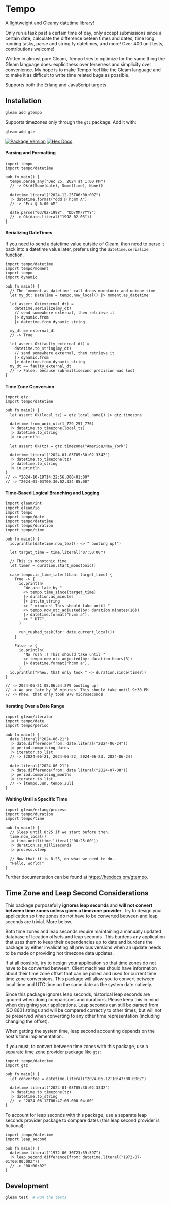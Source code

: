 # Tempo

A lightweight and Gleamy datetime library!

Only run a task past a certain time of day, only accept submissions since a certain date, calculate the difference beteen times and dates, time long running tasks, parse and stringify datetimes, and more! Over 400 unit tests, contributions welcome!

Written in almost pure Gleam, Tempo tries to optimize for the same thing the Gleam language does: explicitness over terseness and simplicity over convenience. My hope is to make Tempo feel like the Gleam language and to make it as difficult to write time related bugs as possible.

Supports both the Erlang and JavaScript targets.

## Installation

```sh
gleam add gtempo
```

Supports timezones only through the `gtz` package. Add it with:

```sh
gleam add gtz
```

[![Package Version](https://img.shields.io/hexpm/v/tempo)](https://hex.pm/packages/gtempo)
[![Hex Docs](https://img.shields.io/badge/hex-docs-ffaff3)](https://hexdocs.pm/gtempo/)

#### Parsing and Formatting

```gleam
import tempo
import tempo/datetime

pub fn main() {
  tempo.parse_any("Dec 25, 2024 at 1:00 PM")
  // -> Ok(#(Some(date), Some(time), None))

  datetime.literal("2024-12-25T06:00:00Z")
  |> datetime.format("ddd @ h:mm A")
  // -> "Fri @ 6:00 AM"

  date.parse("03/02/1998", "DD/MM/YYYY")
  // -> Ok(date.literal("1998-02-03"))
}
```

#### Serializing DateTimes

If you need to send a datetime value outside of Gleam, then need to parse it back into a datetime value later, prefer using the `datetime.serialize` function.

```gleam
import tempo/datetime
import tempo/moment
import tempo
import dynamic

pub fn main() {
  // The `moment.as_datetime` call drops monotonic and unique time
  let my_dt: DateTime = tempo.now_local() |> moment.as_datetime

  let assert Ok(external_dt) =
    datetime.serialize(my_dt)
    // send somewhere external, then retrieve it
    |> dynamic.from
    |> datetime.from_dynamic_string

  my_dt == external_dt
  // -> True

  let assert Ok(faulty_external_dt) =
    datetime.to_string(my_dt)
    // send somewhere external, then retrieve it
    |> dynamic.from
    |> datetime.from_dynamic_string
  my_dt == faulty_external_dt
  // -> False, because sub-millisecond precision was lost
}
```

#### Time Zone Conversion

```gleam
import gtz
import tempo/datetime

pub fn main() {
  let assert Ok(local_tz) = gtz.local_name() |> gtz.timezone

  datetime.from_unix_utc(1_729_257_776)
  |> datetime.to_timezone(local_tz)
  |> datetime.to_string
  |> io.println

  let assert Ok(tz) = gtz.timezone("America/New_York")

  datetime.literal("2024-01-03T05:30:02.334Z")
  |> datetime.to_timezone(tz)
  |> datetime.to_string
  |> io.println
}
// -> "2024-10-18T14:22:56.000+01:00"
// -> "2024-01-03T00:30:02.334-05:00"
```

#### Time-Based Logical Branching and Logging

```gleam
import gleam/int
import gleam/io
import tempo
import tempo/date
import tempo/datetime
import tempo/duration
import tempo/time

pub fn main() {
  io.println(datetime.now_text() <> " booting up!")

  let target_time = time.literal("07:50:00")

  // This is monotonic time
  let timer = duration.start_monotonic()

  case tempo.is_time_later(than: target_time) {
    True -> {
      io.println(
        "We are late by "
        <> tempo.time_since(target_time)
        |> duration.as_minutes
        |> int.to_string
        <> " minutes! This should take until "
        <> tempo.now_utc_adjusted(by: duration.minutes(16))
        |> datetime.format("h:mm a"),
        <> " UTC",
      )

      run_rushed_task(for: date.current_local())
    }

    False -> {
      io.println(
        "No rush :) This should take until "
        <> tempo.now_utc_adjusted(by: duration.hours(3))
        |> datetime.format("h:mm a"),
      )
  io.println("Phew, that only took " <> duration.since(timer))
}

// -> 2024-06-21 08:06:54.279 booting up!
// -> We are late by 16 minutes! This should take until 9:30 PM
// -> Phew, that only took 978 microseconds
```

#### Iterating Over a Date Range

```gleam
import gleam/iterator
import tempo/date
import tempo/period

pub fn main() {
  date.literal("2024-06-21")
  |> date.difference(from: date.literal("2024-06-24"))
  |> period.comprising_dates
  |> iterator.to_list
  // -> [2024-06-21, 2024-06-22, 2024-06-23, 2024-06-24]

  date.literal("2024-06-21")
  |> date.difference(from: date.literal("2024-07-08"))
  |> period.comprising_months
  |> iterator.to_list
  // -> [tempo.Jun, tempo.Jul]
}
```

#### Waiting Until a Specific Time

```gleam
import gleam/erlang/process
import tempo/duration
import tempo/time

pub fn main() {
  // Sleep until 8:25 if we start before then.
  time.now_local()
  |> time.until(time.literal("08:25:00"))
  |> duration.as_milliseconds
  |> process.sleep

  // Now that it is 8:25, do what we need to do.
  "Hello, world!"
}
```

Further documentation can be found at <https://hexdocs.pm/gtempo>.

## Time Zone and Leap Second Considerations

This package purposefully **ignores leap seconds** and **will not convert between time zones unless given a timezone provider**. Try to design your application so time zones do not have to be converted between and leap seconds are trivial. More below.

Both time zones and leap seconds require maintaining a manually updated database of location offsets and leap seconds. This burdens any application that uses them to keep their dependencies up to date and burdens the package by either invalidating all previous versions when an update needs to be made or providing hot timezone data updates.

If at all possible, try to design your application so that time zones do not have to be converted between. Client machines should have information about their time zone offset that can be polled and used for current time time zone conversions. This package will allow you to convert between local time and UTC time on the same date as the system date natively.

Since this package ignores leap seconds, historical leap seconds are ignored when doing comparisons and durations. Please keep this in mind when designing your applications. Leap seconds can still be parsed from ISO 8601 strings and will be compared correctly to other times, but will not be preserved when converting to any other time representation (including changing the offset).

When getting the system time, leap second accounting depends on the host's time implementation.

If you must, to convert between time zones with this package, use a separate time zone provider package like `gtz`:

```gleam
import tempo/datetime
import gtz

pub fn main() {
  let convertee = datetime.literal("2024-06-12T10:47:00.000Z")

  datetime.literal("2024-01-03T05:30:02.334Z")
  |> datetime.to_timezone(tz)
  |> datetime.to_string
  // -> "2024-06-12T06:47:00.000-04:00"
}
```

To account for leap seconds with this package, use a separate leap seconds provider package to compare dates (this leap second provider is fictional):

```gleam
import tempo/datetime
import leap_second

pub fn main() {
  datetime.literal("1972-06-30T23:59:59Z")
  |> leap_second.difference(from: datetime.literal("1972-07-01T00:00:00Z"))
  // -> "00:00:02"
}
```

## Development

```sh
gleam test  # Run the tests
```
